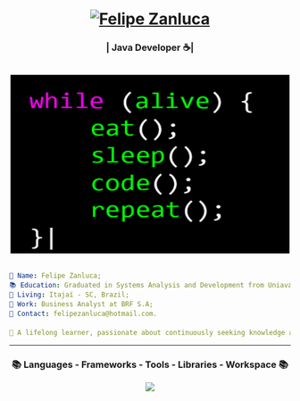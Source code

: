 <!-- ## Hello There 👋☕ ## -->

<h1 align="center">
  <a href="https://git.io/typing-svg"><img src="https://readme-typing-svg.herokuapp.com?font=Righteous&pause=200&color=61cbff&size=35&center=true&vCenter=true&random=false&width=435&lines=Hello+There+!+%F0%9F%91%8B+;+I'm+Felipe+Zanluca!" alt="Felipe Zanluca" /></a>
    </h1>
<h3 align="center">| Java Developer ☕|</h3>
<br>
<div align="center" style="display: block;">
    <img align="center" alt="GIF" src="Animação.gif" width="500" height="320" />
</div>

<br>

```yaml
👤 Name: Felipe Zanluca;
📚 Education: Graduated in Systems Analysis and Development from Uniavan University;
📍 Living: Itajaí - SC, Brazil;
💼 Work: Business Analyst at BRF S.A;
📧 Contact: felipezanluca@hotmail.com.

📖 A lifelong learner, passionate about continuously seeking knowledge and improving skills.

```
<hr>
<h3 align="center" > 
📚 Languages - Frameworks - Tools - Libraries - Workspace 📚 </h3>
<p align="center">
    <img src="https://skillicons.dev/icons?i=java,hibernate,spring,idea,maven,atom,git,kafka,postman,mysql,mongodb,redis,github,windows,stackoverflow,docker&perline=8" 

 </p>

<!--
- 🔭 I’m currently working on ...
- 🌱 I’m currently learning ...
- 👯 I’m looking to collaborate on ...
- 🤔 I’m looking for help with ...
- 💬 Ask me about ...
- 📫 How to reach me:...
- 😄 Pronouns: ...
- ⚡ Fun fact: ...
-->

